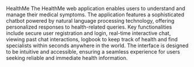 HealthMe
The HealthMe web application enables users to understand and manage their medical symptoms. The application features a sophisticated chatbot powered by natural language processing technology, offering personalized responses to health-related queries. Key functionalities include secure user registration and login, real-time interactive chat, viewing past chat interactions, logbook to keep track of health and find specialists within seconds anywhere in the world. The interface is designed to be intuitive and accessible, ensuring a seamless experience for users seeking reliable and immediate health information.
